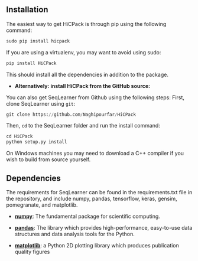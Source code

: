 ## Installation

The easiest way to get HiCPack is through pip using the following command:
```python
sudo pip install hicpack
```
If you are using a virtualenv, you may want to avoid using sudo:
```python
pip install HiCPack
```
This should install all the dependencies in addition to the package.

- __Alternatively: install HiCPack from the GitHub source:__

You can also get SeqLearner from Github using the following steps:
First, clone SeqLearner using `git`:

```python
git clone https://github.com/Naghipourfar/HiCPack
```

Then, `cd` to the SeqLearner folder and run the install command:
```python
cd HiCPack
python setup.py install
```

On Windows machines you may need to download a C++ compiler if you wish to build from source yourself. 

## Dependencies
The requirements for SeqLearner can be found in the requirements.txt file in the repository, and include numpy, pandas, tensorflow, keras, gensim, pomegranate, and matplotlib.

- [__numpy__](http://numpy.org): The fundamental package for scientific computing.

- [__pandas__](https://pandas.pydata.org): The library which provides high-performance, easy-to-use data structures and data analysis tools for the Python.

- [__matplotlib__](https://matplotlib.org): a Python 2D plotting library which produces publication quality figures

